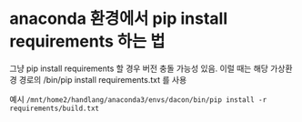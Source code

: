 # anaconda 환경에서 pip install requirements 하는 법

그냥 pip install requirements 할 경우 버전 충돌 가능성 있음.
이럴 때는 해당 가상환경 경로의 /bin/pip install requirements.txt 를 사용

예시 `/mnt/home2/handlang/anaconda3/envs/dacon/bin/pip install -r requirements/build.txt`


